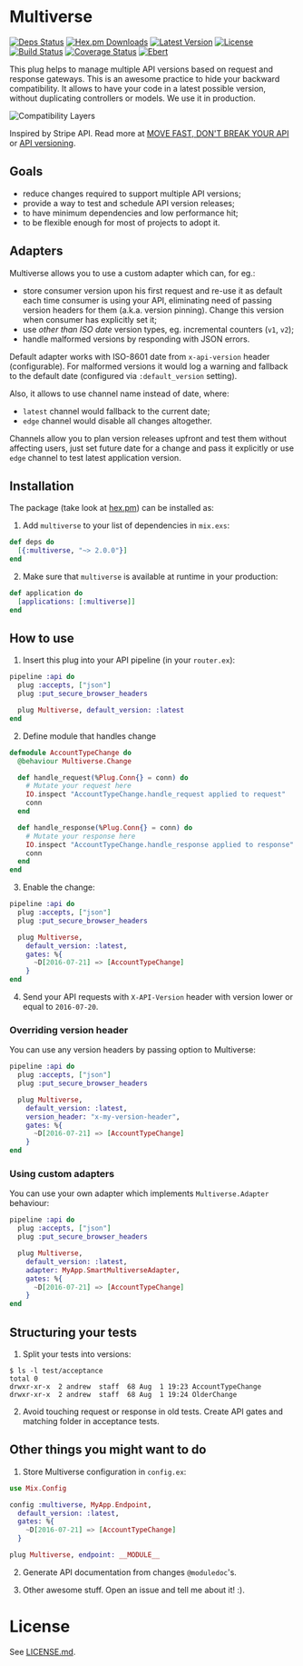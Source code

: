 # Multiverse

[![Deps Status](https://beta.hexfaktor.org/badge/all/github/Nebo15/multiverse.svg)](https://beta.hexfaktor.org/github/Nebo15/multiverse) [![Hex.pm Downloads](https://img.shields.io/hexpm/dw/multiverse.svg?maxAge=3600)](https://hex.pm/packages/multiverse) [![Latest Version](https://img.shields.io/hexpm/v/multiverse.svg?maxAge=3600)](https://hex.pm/packages/multiverse) [![License](https://img.shields.io/hexpm/l/multiverse.svg?maxAge=3600)](https://hex.pm/packages/multiverse) [![Build Status](https://travis-ci.org/Nebo15/multiverse.svg?branch=master)](https://travis-ci.org/Nebo15/multiverse) [![Coverage Status](https://coveralls.io/repos/github/Nebo15/multiverse/badge.svg?branch=master)](https://coveralls.io/github/Nebo15/multiverse?branch=master) [![Ebert](https://ebertapp.io/github/Nebo15/multiverse.svg)](https://ebertapp.io/github/Nebo15/multiverse)

This plug helps to manage multiple API versions based on request and response gateways. This is an awesome practice to hide your backward compatibility. It allows to have your code in a latest possible version, without duplicating controllers or models. We use it in production.

![Compatibility Layers](http://amberonrails.com/images/posts/move-fast-dont-break-your-api/compatibility-layers.png "Compatibility Layers")

Inspired by Stripe API. Read more at [MOVE FAST, DON'T BREAK YOUR API](http://amberonrails.com/move-fast-dont-break-your-api/) or [API versioning](https://stripe.com/blog/api-versioning).

## Goals

  - reduce changes required to support multiple API versions;
  - provide a way to test and schedule API version releases;
  - to have minimum dependencies and low performance hit;
  - to be flexible enough for most of projects to adopt it.

## Adapters

Multiverse allows you to use a custom adapter which can, for eg.:

  - store consumer version upon his first request and re-use it as default each time consumer is using your API, eliminating need of passing version headers for them (a.k.a. version pinning). Change this version when consumer has explicitly set it;
  - use _other than ISO date_ version types, eg. incremental counters (`v1`, `v2`);
  - handle malformed versions by responding with JSON errors.

Default adapter works with ISO-8601 date from `x-api-version` header (configurable). For malformed versions it would log a warning and fallback to the default date (configured via `:default_version` setting).

Also, it allows to use channel name instead of date, where:

  - `latest` channel would fallback to the current date;
  - `edge` channel would disable all changes altogether.

Channels allow you to plan version releases upfront and test them without affecting users,
just set future date for a change and pass it explicitly or use `edge` channel to test latest
application version.

## Installation

The package (take look at [hex.pm](https://hex.pm/packages/multiverse)) can be installed as:

  1. Add `multiverse` to your list of dependencies in `mix.exs`:

  ```elixir
  def deps do
    [{:multiverse, "~> 2.0.0"}]
  end
  ```

  2. Make sure that `multiverse` is available at runtime in your production:

  ```elixir
  def application do
    [applications: [:multiverse]]
  end
  ```

## How to use

  1. Insert this plug into your API pipeline (in your ```router.ex```):

  ```elixir
  pipeline :api do
    plug :accepts, ["json"]
    plug :put_secure_browser_headers

    plug Multiverse, default_version: :latest
  end
  ```

  2. Define module that handles change

  ```elixir
  defmodule AccountTypeChange do
    @behaviour Multiverse.Change

    def handle_request(%Plug.Conn{} = conn) do
      # Mutate your request here
      IO.inspect "AccountTypeChange.handle_request applied to request"
      conn
    end

    def handle_response(%Plug.Conn{} = conn) do
      # Mutate your response here
      IO.inspect "AccountTypeChange.handle_response applied to response"
      conn
    end
  end
  ```

  3. Enable the change:

  ```elixir
  pipeline :api do
    plug :accepts, ["json"]
    plug :put_secure_browser_headers

    plug Multiverse,
      default_version: :latest,
      gates: %{
        ~D[2016-07-21] => [AccountTypeChange]
      }
  end
  ```

  4. Send your API requests with ```X-API-Version``` header with version lower or equal to ```2016-07-20```.

### Overriding version header

  You can use any version headers by passing option to Multiverse:

  ```elixir
  pipeline :api do
    plug :accepts, ["json"]
    plug :put_secure_browser_headers

    plug Multiverse,
      default_version: :latest,
      version_header: "x-my-version-header",
      gates: %{
        ~D[2016-07-21] => [AccountTypeChange]
      }
  end
  ```

### Using custom adapters

  You can use your own adapter which implements `Multiverse.Adapter` behaviour:

  ```elixir
  pipeline :api do
    plug :accepts, ["json"]
    plug :put_secure_browser_headers

    plug Multiverse,
      default_version: :latest,
      adapter: MyApp.SmartMultiverseAdapter,
      gates: %{
        ~D[2016-07-21] => [AccountTypeChange]
      }
  end
  ```

## Structuring your tests

  1. Split your tests into versions:

    $ ls -l test/acceptance
    total 0
    drwxr-xr-x  2 andrew  staff  68 Aug  1 19:23 AccountTypeChange
    drwxr-xr-x  2 andrew  staff  68 Aug  1 19:24 OlderChange

  2. Avoid touching request or response in old tests. Create API gates and matching folder in acceptance tests.

## Other things you might want to do

1. Store Multiverse configuration in `config.ex`:

  ```elixir
  use Mix.Config

  config :multiverse, MyApp.Endpoint,
    default_version: :latest,
    gates: %{
      ~D[2016-07-21] => [AccountTypeChange]
    }
  ```

  ```elixir
  plug Multiverse, endpoint: __MODULE__
  ```

2. Generate API documentation from changes `@moduledoc`'s.

3. Other awesome stuff. Open an issue and tell me about it! :).

# License

See [LICENSE.md](LICENSE.md).
